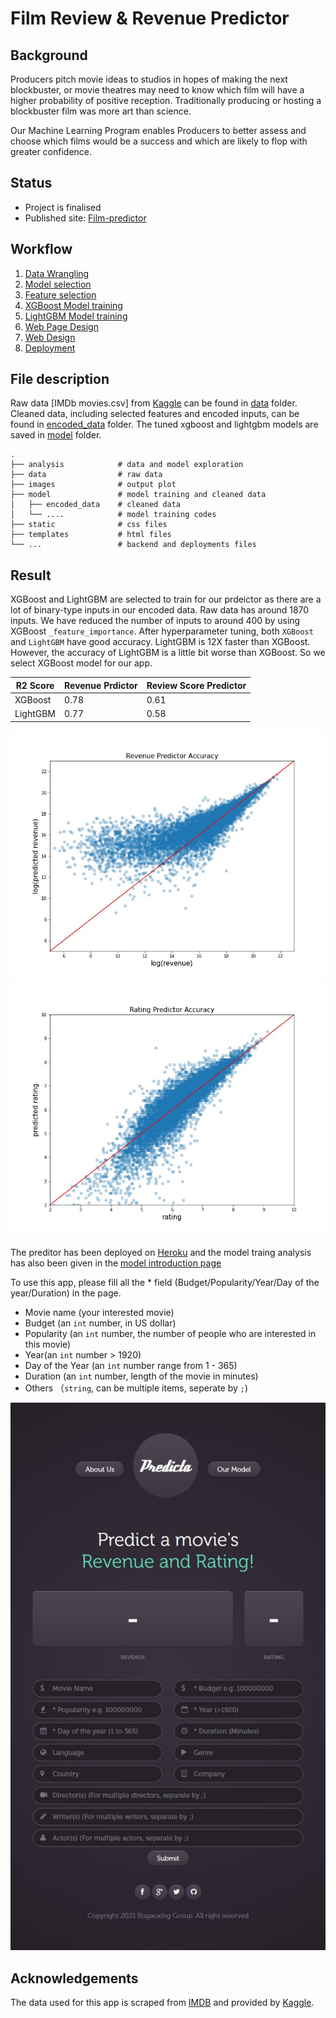# Film Review & Revenue Predictor

## Background

Producers pitch movie ideas to studios in hopes of making the next blockbuster, or movie theatres may need to know which film will have a higher probability of positive reception. Traditionally producing or hosting a blockbuster film was more art than science.

Our Machine Learning Program enables Producers to better assess and choose which films would be a success and which are likely to flop with greater confidence.

## Status

* Project is finalised
* Published site: [Film-predictor](https://film-predict.herokuapp.com/)

## Workflow

1. [Data Wrangling](model/01_Data_Wrangling.ipynb)
2. [Model selection](model/02_Model_Selection.ipynb)
3. [Feature selection](model/03_Feature_Importance.ipynb)
4. [XGBoost Model training](model/04_Predictor_XGBOOST_Hyperparameter.ipynb)
5. [LightGBM Model training](model/05_Predictor_LightGBM_Hyperparameter.ipynb)
6. [Web Page Design](templates/index.html)
7. [Web Design](app.py)
8. [Deployment](requirements.txt)

## File description

Raw data [IMDb movies.csv] from [Kaggle](https://www.kaggle.com/stefanoleone992/imdb-extensive-dataset) can be found in [data](data) folder. Cleaned data, including selected features and encoded inputs, can be found in [encoded_data](model/encoded_data) folder. The tuned xgboost and lightgbm models are saved in [model](model) folder.

    .
    ├── analysis            # data and model exploration 
    ├── data                # raw data
    ├── images              # output plot
    ├── model               # model training and cleaned data
    │   ├── encoded_data    # cleaned data
    │   └── ....            # model training codes
    ├── static              # css files
    ├── templates           # html files
    └── ...                 # backend and deployments files

## Result

XGBoost and LightGBM are selected to train for our prdeictor as there are a lot of binary-type inputs in our encoded data. Raw data has around 1870 inputs. We have reduced the number of inputs to around 400 by using XGBoost `_feature_importance`. After hyperparameter tuning, both `XGBoost` and `LightGBM` have good accuracy. LightGBM is 12X faster than XGBoost. However, the accuracy of LightGBM is a little bit worse than XGBoost. So we select XGBoost model for our app.

R2 Score | Revenue Prdictor | Review Score Predictor
---------| ---------------- | ----------------------
XGBoost | 0.78 | 0.61
LightGBM | 0.77 | 0.58

![Revenue Predictor Accuracy by XGBoost model](images/revenue_predictor_accuracy_xgb.jpg)
![Review Score Predictor Accuracy by XGBoost model](images/rating_predictor_accuracy_xgb.jpg)

The preditor has been deployed on [Heroku](https://film-predict.herokuapp.com/) and the model traing analysis has also been given in the [model introduction page](https://film-predict.herokuapp.com/model)

To use this app, please fill all  the * field (Budget/Popularity/Year/Day of the year/Duration) in the page.

* Movie name (your interested movie)
* Budget (an `int` number, in US dollar)
* Popularity (an `int` number, the number of people who are interested in this movie)
* Year(an `int` number > 1920)
* Day of the Year (an `int` number range from 1 - 365)
* Duration (an `int` number, length of the movie in minutes)
* Others （`string`, can be multiple items, seperate by `;`)

![Film predictor](images/predicta.jpeg)

## Acknowledgements
The data used for this app is scraped from [IMDB](https://www.imdb.com) and provided by [Kaggle](https://www.kaggle.com/stefanoleone992/imdb-extensive-dataset).

